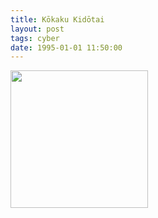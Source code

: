 ```yaml
---
title: Kōkaku Kidōtai
layout: post
tags: cyber
date: 1995-01-01 11:50:00
---
```

<img width="220" src="https://upload.wikimedia.org/wikipedia/en/thumb/c/ca/Ghostintheshellposter.jpg/220px-Ghostintheshellposter.jpg" />
